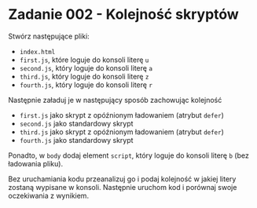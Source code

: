 # Zadanie 002 - Kolejność skryptów

Stwórz następujące pliki:

- `index.html`
- `first.js`, które loguje do konsoli literę `u`
- `second.js`, który loguje do konsoli literę `a`
- `third.js`, który loguje do konsoli literę `z`
- `fourth.js`, który loguje do konsoli literę `r`

Następnie załaduj je w następujący sposób zachowując kolejność

- `first.js` jako skrypt z opóźnionym ładowaniem (atrybut `defer`)
- `second.js` jako standardowy skrypt
- `third.js` jako skrypt z opóźnionym ładowaniem (atrybut `defer`)
- `fourth.js` jako standardowy skrypt

Ponadto, w `body` dodaj element `script`, który loguje do konsoli literę `b` (bez ładowania pliku).

Bez uruchamiania kodu przeanalizuj go i podaj kolejność w jakiej litery zostaną wypisane w konsoli.
Następnie uruchom kod i porównaj swoje oczekiwania z wynikiem.
